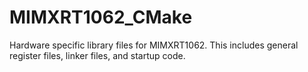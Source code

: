# MIMXRT1062_CMake
Hardware specific library files for MIMXRT1062. This includes general register files, linker files, and startup code.
